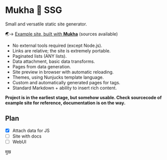 # Mukha 🌝 SSG

Small and versatile static site generator.

🌏→ [Example site, built with **Mukha**](https://girobusan.github.io/mukha-basic-site/) (sources available)

- No external tools required (except Node.js).
- Links are relative; the site is extremely portable.
- Paginated lists (ANY lists).
- Data attachment, basic data transforms.
- Pages from data generation.
- Site preview in browser with automatic reloading.
- Themes, using Nunjucks template language.
- Custom and automatically generated pages for tags.
- Standard Markdown + ability to insert rich content.

**Project is in the earliest stage, but somehow usable.
Check sourcecode of example site for reference, documentation
is on the way.**

## Plan

- [x] Attach data for JS
- [ ] Site with docs
- [ ] WebUI

मुख
